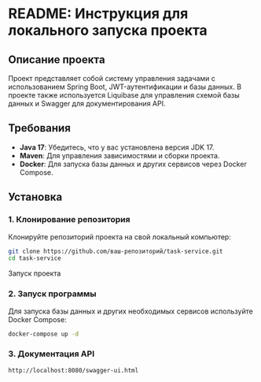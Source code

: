 # README: Инструкция для локального запуска проекта

## Описание проекта

Проект представляет собой систему управления задачами с использованием Spring Boot, JWT-аутентификации и базы данных. В проекте также используется Liquibase для управления схемой базы данных и Swagger для документирования API.

## Требования

- **Java 17**: Убедитесь, что у вас установлена версия JDK 17.
- **Maven**: Для управления зависимостями и сборки проекта.
- **Docker**: Для запуска базы данных и других сервисов через Docker Compose.

## Установка

### 1. Клонирование репозитория

Клонируйте репозиторий проекта на свой локальный компьютер:

```bash
git clone https://github.com/ваш-репозиторий/task-service.git
cd task-service
```
Запуск проекта

### 2. Запуск программы

Для запуска базы данных и других необходимых сервисов используйте Docker Compose:

```bash
docker-compose up -d
```

### 3. Документация API

```bash
http://localhost:8080/swagger-ui.html
```
